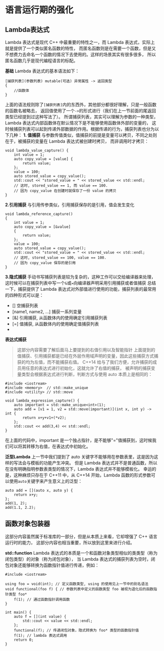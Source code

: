 # 语言运行期的强化
## Lambda表达式
Lambda 表达式是现代 C++ 中最重要的特性之一，而 Lambda 表达式，实际上就是提供了一个类似匿名函数的特性， 而匿名函数则是在需要一个函数，但是又不想费力去命名一个函数的情况下去使用的。这样的场景其实有很多很多， 所以匿名函数几乎是现代编程语言的标配。

**基础**
Lambda 表达式的基本语法如下：
```
[捕获列表](参数列表) mutable(可选) 异常属性 -> 返回类型
{
    //函数体
}
```
上面的语法规则除了`[捕获列表]`内的东西外，其他部分都很好理解，只是一般函数的函数名被略去， 返回值使用了一个`->`的形式进行（我们在上一节前面的尾返回类型已经提到过这种写法了）。
所谓捕获列表，其实可以理解为参数的一种类型，Lambda 表达式内部函数体在默认情况下是不能够使用函数体外部的变量的， 这时候捕获列表可以起到传递外部数据的作用。根据传递的行为，捕获列表也分为以下几种：
**1. 值捕获**
与参数传值类似，值捕获的前提是变量可以拷贝，不同之处则在于，被捕获的变量在 Lambda 表达式被创建时拷贝， 而非调用时才拷贝：
```
void lambda_value_capture() {
    int value = 1;
    auto copy_value = [value] {
        return value;
    };
    value = 100;
    auto stored_value = copy_value();
    std::cout << "stored_value = " << stored_value << std::endl;
    // 这时, stored_value == 1, 而 value == 100.
    // 因为 copy_value 在创建时就保存了一份 value 的拷贝
}
```
**2.引用捕获**
与引用传参类似，引用捕获保存的是引用，值会发生变化
```
void lambda_reference_capture()
{
    int value = 1;
    auto copy_value = [&value]
    {
        return value;
    };
    value = 100;
    auto stored_value = copy_value();
    std::cout << "stored_value = " << stored_value << std::endl;
    // 这时, stored_value == 100, value == 100.
    // 因为 copy_value 保存的是引用
}
```
**3.隐式捕获**
手动书写捕获列表是较为复杂的，这种工作可以交给编译器来处理，这时候可以在捕获列表中写一个`&`或`=`向编译器声明采用引用捕获或者值捕获
总结一下，捕获提供了 Lambda 表达式对外部值进行使用的功能，捕获列表的最常用的四种形式可以是：
- [] 空捕获列表
- [name1, name2, ...] 捕获一系列变量
- [&] 引用捕获, 从函数体内的使用确定引用捕获列表
- [=] 值捕获, 从函数体内的使用确定值捕获列表
- 
**表达式捕获**
> 这部分内容需要了解后面马上要提到的右值引用以及智能指针
上面提到的值捕获、引用捕获都是已经在外层作用域声明的变量，因此这些捕获方式捕获的均为左值，而不能捕获右值。
C++14 给与了我们方便，允许捕获的成员用任意的表达式进行初始化，这就允许了右值的捕获， 被声明的捕获变量类型会根据表达式进行判断，判断方式与使用 auto 本质上是相同的：
```
#include <iostream>
#include <memory>  // std::make_unique
#include <utility> // std::move

void lambda_expression_capture() {
    auto important = std::make_unique<int>(1);
    auto add = [v1 = 1, v2 = std::move(important)](int x, int y) -> int {
        return x+y+v1+(*v2);
    };
    std::cout << add(3,4) << std::endl;
}
```
在上面的代码中，important 是一个独占指针，是不能够"="值捕获到，这时候我们可以将其转移为右值，在表达式中初始化。

**泛型Lambda**
上一节中我们提到了 auto 关键字不能够用在参数表里，这是因为这样的写法会与模板的功能产生冲突。 但是 Lambda 表达式并不是普通函数，所以在没有明确指明参数表类型的情况下，Lambda 表达式并不能够模板化。 幸运的是，这种麻烦只存在于 C++11 中，从 C++14 开始，Lambda 函数的形式参数可以使用`auto`关键字来产生意义上的泛型：
```
auto add = [](auto x, auto y) {
    return x+y;
};
add(1, 2);
add(1.1, 2.2);
```

## 函数对象包装器
这部分内容虽然属于标准库的一部分，但是从本质上来看，它却增强了 C++ 语言运行时的能力， 这部分内容也相当重要，所以放到这里来进行介绍。

**std::function**
Lambda 表达式的本质是一个和函数对象类型相似的类类型（称为闭包类型）的对象（称为闭包对象）， 当 Lambda 表达式的捕获列表为空时，闭包对象还能够转换为函数指针值进行传递，例如：
```
#include <iostream>

using foo = void(int); // 定义函数类型, using 的使用见上一节中的别名语法
void functional(foo f) { // 参数列表中定义的函数类型 foo 被视为退化后的函数指针类型 foo*
    f(1); // 通过函数指针调用函数
}

int main() {
    auto f = [](int value) {
        std::cout << value << std::endl;
    };
    functional(f); // 传递闭包对象，隐式转换为 foo* 类型的函数指针值
    f(1); // lambda 表达式调用
    return 0;
}
```